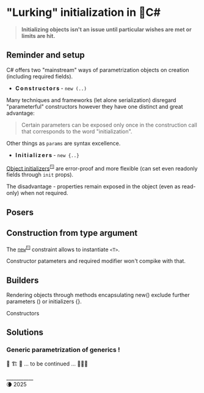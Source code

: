# "Lurking" initialization in 🎼C#

> **Initializing objects isn't an issue until particular wishes are met or limits are hit.**

## Reminder and setup

C# offers two "mainstream" ways of parametrization objects on creation (including required fields).

* **C&thinsp;o&thinsp;n&thinsp;s&thinsp;t&thinsp;r&thinsp;u&thinsp;c&thinsp;t&thinsp;o&thinsp;r&thinsp;s** - `new (..)`

Many techniques and frameworks (let alone serialization) disregard "parameterful" constructors however they have one distinct and great advantage:

> Certain parameters can be exposed only once in the construction call that corresponds to the word "initialization".

Other things as `params` are syntax excellence.

* **I&thinsp;n&thinsp;i&thinsp;t&thinsp;i&thinsp;a&thinsp;l&thinsp;i&thinsp;z&thinsp;e&thinsp;r&thinsp;s** - `new {..}`

[Object initializers](https://learn.microsoft.com/en-us/dotnet/csharp/programming-guide/classes-and-structs/object-and-collection-initializers)<sup>🪟</sup> are error-proof and more flexible (can set even readonly fields through `init` props). 

The disadvantage - properties remain exposed in the object (even as read-only) when not required.

## Posers

## Construction from type argument

The [`new`](https://learn.microsoft.com/en-us/dotnet/csharp/language-reference/keywords/new-constraint)<sup>🪟</sup> constraint allows to instantiate `<T>`.

Constructor patameters and required modifier won't compike with that.

## Builders 

Rendering objects through methods encapsulating new() exclude further parameters () or initializers {}.

Constructors

## Solutions

### Generic parametrization of generics !


 🚧 🏗️ 🚧 ... to be continued ... 🚧🐝🚧

\___________\
🌘 2025
